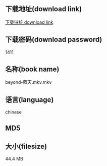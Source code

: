 ## 下载地址(download link)
[下载链接 download link](https://voluble-croquembouche-d321dc.netlify.app/?s=beyond-%E8%97%8D%E5%A4%A9.mkv)

## 下载密码(download password)
1411

## 名称(book name)
beyond-藍天.mkv.mkv

## 语言(language)
chinese

## MD5


## 大小(filesize)
44.4 MB
